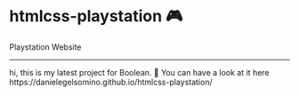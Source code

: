 # htmlcss-playstation 🎮
Playstation Website
<hr>
hi, this is my latest project for Boolean. 🚀
You can have a look at it here https://danielegelsomino.github.io/htmlcss-playstation/
